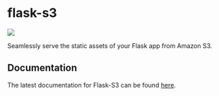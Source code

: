 flask-s3
========

![](https://api.travis-ci.org/e-dard/flask-s3.png)

Seamlessly serve the static assets of your Flask app from Amazon S3. 

Documentation
-------------
The latest documentation for Flask-S3 can be found [here](https://flask-s3.readthedocs.org/en/v0.1.4/).
